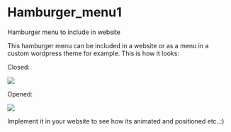 # Hamburger_menu1
Hamburger menu to include in website

This hamburger menu can be included in a website or as a menu in a custom wordpress theme for example.
This is how it looks:
<p>Closed:</p> <img src = "https://github.com/ITReddies/Hamburger_menu1/assets/83391377/b5f2c258-80bf-419b-a686-ac64b3a58f8f">
<p>Opened:</p> <img src ="https://github.com/ITReddies/Hamburger_menu1/assets/83391377/4eb6b60e-dd2b-4bfa-bcff-8309f7723ec4)">

Implement it in your website to see how its animated and positioned etc..:)
